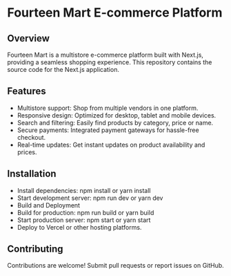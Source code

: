 # Fourteen Mart E-commerce Platform
## Overview
Fourteen Mart is a multistore e-commerce platform built with Next.js, providing a seamless shopping experience. This repository contains the source code for the Next.js application.
## Features
* Multistore support: Shop from multiple vendors in one platform.
* Responsive design: Optimized for desktop, tablet and mobile devices.
* Search and filtering: Easily find products by category, price or name.
* Secure payments: Integrated payment gateways for hassle-free checkout.
* Real-time updates: Get instant updates on product availability and prices.
## Installation
* Install dependencies: npm install or yarn install
* Start development server: npm run dev or yarn dev
* Build and Deployment
* Build for production: npm run build or yarn build
* Start production server: npm start or yarn start
* Deploy to Vercel or other hosting platforms.
## Contributing
Contributions are welcome! Submit pull requests or report issues on GitHub.
